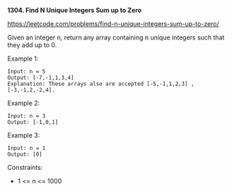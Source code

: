 **1304. Find N Unique Integers Sum up to Zero**

https://leetcode.com/problems/find-n-unique-integers-sum-up-to-zero/

Given an integer n, return any array containing n unique integers such that they add up to 0.

 

Example 1:

    Input: n = 5
    Output: [-7,-1,1,3,4]
    Explanation: These arrays also are accepted [-5,-1,1,2,3] , [-3,-1,2,-2,4].
Example 2:

    Input: n = 3
    Output: [-1,0,1]
Example 3:

    Input: n = 1
    Output: [0]
 

Constraints:

- 1 <= n <= 1000